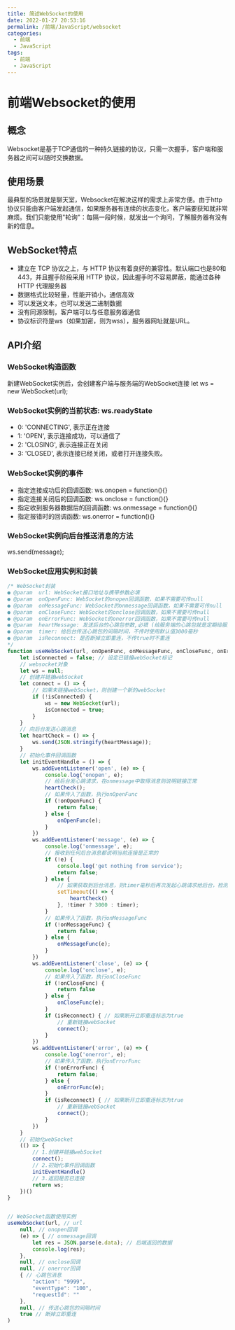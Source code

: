 ```yaml
---
title: 简述WebSocket的使用
date: 2022-01-27 20:53:16
permalink: /前端/JavaScript/websocket
categories:
  - 前端
  - JavaScript
tags:
  - 前端
  - JavaScript
---
```

# 前端Websocket的使用
## 概念
Websocket是基于TCP通信的一种持久链接的协议，只需一次握手，客户端和服务器之间可以随时交换数据。
## 使用场景
最典型的场景就是聊天室，Websocket在解决这样的需求上非常方便。由于http协议只能由客户端发起通信，如果服务器有连续的状态变化，客户端要获知就非常麻烦。我们只能使用"轮询"：每隔一段时候，就发出一个询问，了解服务器有没有新的信息。
## WebSocket特点
- 建立在 TCP 协议之上，与 HTTP 协议有着良好的兼容性。默认端口也是80和443，并且握手阶段采用 HTTP 协议，因此握手时不容易屏蔽，能通过各种 HTTP 代理服务器
- 数据格式比较轻量，性能开销小，通信高效
- 可以发送文本，也可以发送二进制数据
- 没有同源限制，客户端可以与任意服务器通信
- 协议标识符是ws（如果加密，则为wss），服务器网址就是URL。
## API介绍
### WebSocket构造函数
新建WebSocket实例后，会创建客户端与服务端的WebSocket连接
let ws = new WebSocket(url);
### WebSocket实例的当前状态: ws.readyState
- 0: 'CONNECTING', 表示正在连接
- 1: 'OPEN', 表示连接成功，可以通信了
- 2: 'CLOSING', 表示连接正在关闭
- 3: 'CLOSED', 表示连接已经关闭，或者打开连接失败。
### WebSocket实例的事件
- 指定连接成功后的回调函数: ws.onopen = function(){}
- 指定连接关闭后的回调函数: ws.onclose = function(){}
- 指定收到服务器数据后的回调函数: ws.onmessage = function(){}
- 指定报错时的回调函数: ws.onerror = function(){}
### WebSocket实例向后台推送消息的方法
ws.send(message);
### WebSocket应用实例和封装
```javascript
/* WebSocket封装
● @param  url: WebSocket接口地址与携带参数必填 
● @param  onOpenFunc: WebSocket的onopen回调函数，如果不需要可传null 
● @param  onMessageFunc: WebSocket的onmessage回调函数，如果不需要可传null 
● @param  onCloseFunc: WebSocket的onclose回调函数，如果不需要可传null 
● @param  onErrorFunc: WebSocket的onerror回调函数，如果不需要可传null 
● @param  heartMessage: 发送后台的心跳包参数,必填 (给服务端的心跳包就是定期给服务端发送消息) 
● @param  timer: 给后台传送心跳包的间隔时间，不传时使用默认值3000毫秒 
● @param  isReconnect: 是否断掉立即重连，不传true时不重连 
*/
function useWebSocket(url, onOpenFunc, onMessageFunc, onCloseFunc, onErrorFunc, heartMessage, timer, isReconnect) {
    let isConnected = false; // 设定已链接webSocket标记
    // websocket对象
    let ws = null;
    // 创建并链接webSocket
    let connect = () => {
        // 如果未链接webSocket，则创建一个新的webSocket
        if (!isConnected) {
            ws = new WebSocket(url);
            isConnected = true;
        }
    }
    // 向后台发送心跳消息
    let heartCheck = () => {
        ws.send(JSON.stringify(heartMessage));
    }
    // 初始化事件回调函数
    let initEventHandle = () => {
        ws.addEventListener('open', (e) => {
            console.log('onopen', e);
            // 给后台发心跳请求，在onmessage中取得消息则说明链接正常
            heartCheck();
            // 如果传入了函数，执行onOpenFunc
            if (!onOpenFunc) {
                return false;
            } else {
                onOpenFunc(e);
            }
        })
        ws.addEventListener('message', (e) => {
            console.log('onmessage', e);
            // 接收到任何后台消息都说明当前连接是正常的
            if (!e) {
                console.log('get nothing from service');
                return false;
            } else {
                // 如果获取到后台消息，则timer毫秒后再次发起心跳请求给后台，检测是否断连
                setTimeout(() => {
                    heartCheck()
                }, !timer ? 3000 : timer);
            }
            // 如果传入了函数，执行onMessageFunc
            if (!onMessageFunc) {
                return false;
            } else {
                onMessageFunc(e);
            }
        })
        ws.addEventListener('close', (e) => {
            console.log('onclose', e);
            // 如果传入了函数，执行onCloseFunc
            if (!onCloseFunc) {
                return false
            } else {
                onCloseFunc(e);
            }
            if (isReconnect) { // 如果断开立即重连标志为true
                // 重新链接webSocket
                connect();
            }
        })
        ws.addEventListener('error', (e) => {
            console.log('onerror', e);
            // 如果传入了函数，执行onErrorFunc
            if (!onErrorFunc) {
                return false;
            } else {
                onErrorFunc(e);
            }
            if (isReconnect) { // 如果断开立即重连标志为true
                // 重新链接webSocket
                connect();
            }
        })
    }
    // 初始化webSocket
    (() => {
        // 1.创建并链接webSocket
        connect();
        // 2.初始化事件回调函数
        initEventHandle()
        // 3.返回是否已连接
        return ws;
    })()
}


// WebSocket函数使用实例
useWebSocket(url, // url
    null, // onopen回调
    (e) => { // onmessage回调
        let res = JSON.parse(e.data); // 后端返回的数据
        console.log(res);
    },
    null, // onclose回调
    null, // onerror回调
    { // 心跳包消息
        "action": "9999",
        "eventType": "100",
        "requestId": ""
    },
    null, // 传送心跳包的间隔时间
    true // 断掉立即重连
)
```